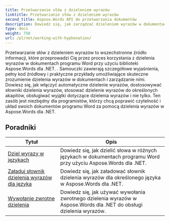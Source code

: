 ```yaml
---
title: Przetwarzanie słów z dzieleniem wyrazów
linktitle: Przetwarzanie słów z dzieleniem wyrazów
second_title: Aspose.Words API do przetwarzania dokumentów
description: Dowiedz się, jak zarządzać dzieleniem wyrazów w dokumentach programu Word za pomocą Aspose.Words dla .NET. Zawiera kompletne samouczki i praktyczne przykłady.
type: docs
weight: 750
url: /pl/net/working-with-hyphenation/
---
```

Przetwarzanie słów z dzieleniem wyrazów to wszechstronne źródło informacji, które przeprowadzi Cię przez proces korzystania z dzielenia wyrazów w dokumentach programu Word przy użyciu biblioteki Aspose.Words dla .NET. . Samouczki zawierają szczegółowe wyjaśnienia, pełny kod źródłowy i praktyczne przykłady umożliwiające skuteczne zrozumienie dzielenia wyrazów w dokumentach i zarządzanie nimi. Dowiesz się, jak włączyć automatyczne dzielenie wyrazów, dostosowywać słowniki dzielenia wyrazów, stosować dzielenie wyrazów do określonych akapitów, obsługiwać wyjątki dotyczące dzielenia wyrazów i nie tylko. Ten zasób jest niezbędny dla programistów, którzy chcą poprawić czytelność i układ swoich dokumentów programu Word za pomocą dzielenia wyrazów w Aspose.Words dla .NET.

 ## Poradniki
| Tytuł | Opis |
| --- | --- |
| [Dziel wyrazy w językach](./hyphenate-words-of-languages/) | Dowiedz się, jak dzielić słowa w różnych językach w dokumentach programu Word przy użyciu Aspose.Words dla .NET. |
| [Załaduj słownik dzielenia wyrazów dla języka](./load-hyphenation-dictionary-for-language/) |Dowiedz się, jak załadować słownik dzielenia wyrazów dla określonego języka w Aspose.Words dla .NET. |
| [Wywołanie zwrotne dzielenia](./hyphenation-callback/) | Dowiedz się, jak używać wywołania zwrotnego dzielenia wyrazów w Aspose.Words dla .NET do obsługi dzielenia wyrazów. |
